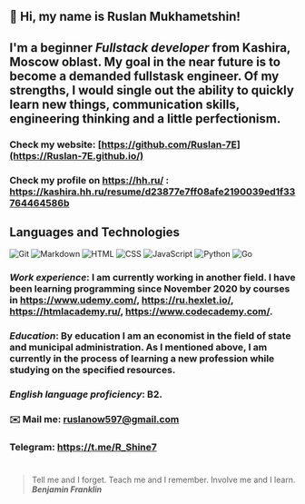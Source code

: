 ## 👋 Hi, my name is **Ruslan Mukhametshin**!
## I'm a beginner *Fullstack developer* from Kashira, Moscow oblast. My goal in the near future is to become a demanded fullstask engineer. Of my strengths, I would single out the ability to quickly learn new things, communication skills, engineering thinking and a little perfectionism.
### Check my website: [https://github.com/Ruslan-7E](https://Ruslan-7E.github.io/)
### Check my profile on https://hh.ru/ : https://kashira.hh.ru/resume/d23877e7ff08afe2190039ed1f33764464586b
## Languages and Technologies
![Git](https://img.shields.io/badge/-Git-090909?style=for-the-badge&logo=git)
![Markdown](https://img.shields.io/badge/-Markdown-090909?style=for-the-badge&logo=markdown)
![HTML](https://img.shields.io/badge/-HTML-090909?style=for-the-badge&logo=html5)
![CSS](https://img.shields.io/badge/-CSS-090909?style=for-the-badge&logo=css3)
![JavaScript](https://img.shields.io/badge/-JavaScript-090909?style=for-the-badge&logo=JavaScript)
![Python](https://img.shields.io/badge/-Python-090909?style=for-the-badge&logo=Python)
![Go](https://img.shields.io/badge/-Go-090909?style=for-the-badge&logo=Go)
### *Work experience*: I am currently working in another field. I have been learning programming since November 2020 by courses in https://www.udemy.com/, https://ru.hexlet.io/, https://htmlacademy.ru/, https://www.codecademy.com/.
### *Education*: By education I am an economist in the field of state and municipal administration. As I mentioned above, I am currently in the process of learning a new profession while studying on the specified resources.
### *English language proficiency*: B2.
### :envelope: Mail me: ruslanow597@gmail.com
### Telegram: https://t.me/R_Shine7
#
> Tell me and I forget. Teach me and I remember. Involve me and I learn. <br/>
> ***Benjamin Franklin***
